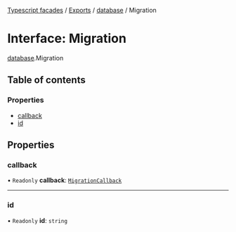 [Typescript facades](../index.md) / [Exports](../modules.md) / [database](../modules/database.md) / Migration

# Interface: Migration

[database](../modules/database.md).Migration

## Table of contents

### Properties

- [callback](database.Migration.md#callback)
- [id](database.Migration.md#id)

## Properties

### callback

• `Readonly` **callback**: [`MigrationCallback`](../modules/database.md#migrationcallback)

___

### id

• `Readonly` **id**: `string`
